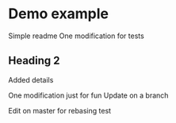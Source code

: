 # Demo example

Simple readme
One modification for tests

## Heading 2

Added details

One modification just for fun
Update on a branch

Edit on master for rebasing test
